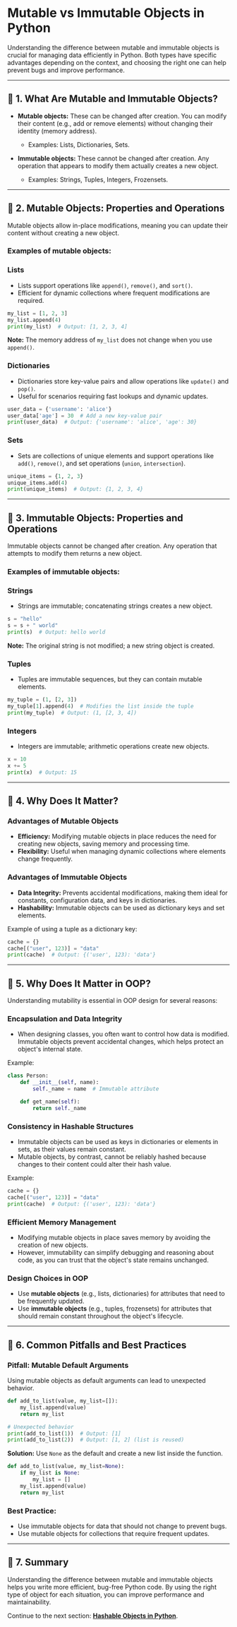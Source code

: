 # Mutable vs Immutable Objects in Python

Understanding the difference between mutable and immutable objects is crucial for managing data efficiently in Python. Both types have specific advantages depending on the context, and choosing the right one can help prevent bugs and improve performance.

---

## 🔹 **1. What Are Mutable and Immutable Objects?**

- **Mutable objects:** These can be changed after creation. You can modify their content (e.g., add or remove elements) without changing their identity (memory address).
  - Examples: Lists, Dictionaries, Sets.

- **Immutable objects:** These cannot be changed after creation. Any operation that appears to modify them actually creates a new object.
  - Examples: Strings, Tuples, Integers, Frozensets.

---

## 🔹 **2. Mutable Objects: Properties and Operations**
Mutable objects allow in-place modifications, meaning you can update their content without creating a new object.

### **Examples of mutable objects:**

### **Lists**
- Lists support operations like `append()`, `remove()`, and `sort()`.
- Efficient for dynamic collections where frequent modifications are required.

```python
my_list = [1, 2, 3]
my_list.append(4)
print(my_list)  # Output: [1, 2, 3, 4]
```

**Note:** The memory address of `my_list` does not change when you use `append()`.

### **Dictionaries**
- Dictionaries store key-value pairs and allow operations like `update()` and `pop()`.
- Useful for scenarios requiring fast lookups and dynamic updates.

```python
user_data = {'username': 'alice'}
user_data['age'] = 30  # Add a new key-value pair
print(user_data)  # Output: {'username': 'alice', 'age': 30}
```

### **Sets**
- Sets are collections of unique elements and support operations like `add()`, `remove()`, and set operations (`union`, `intersection`).

```python
unique_items = {1, 2, 3}
unique_items.add(4)
print(unique_items)  # Output: {1, 2, 3, 4}
```

---

## 🔹 **3. Immutable Objects: Properties and Operations**
Immutable objects cannot be changed after creation. Any operation that attempts to modify them returns a new object.

### **Examples of immutable objects:**

### **Strings**
- Strings are immutable; concatenating strings creates a new object.

```python
s = "hello"
s = s + " world"
print(s)  # Output: hello world
```

**Note:** The original string is not modified; a new string object is created.

### **Tuples**
- Tuples are immutable sequences, but they can contain mutable elements.

```python
my_tuple = (1, [2, 3])
my_tuple[1].append(4)  # Modifies the list inside the tuple
print(my_tuple)  # Output: (1, [2, 3, 4])
```

### **Integers**
- Integers are immutable; arithmetic operations create new objects.

```python
x = 10
x += 5
print(x)  # Output: 15
```

---

## 🔹 **4. Why Does It Matter?**

### **Advantages of Mutable Objects**
- **Efficiency:** Modifying mutable objects in place reduces the need for creating new objects, saving memory and processing time.
- **Flexibility:** Useful when managing dynamic collections where elements change frequently.

### **Advantages of Immutable Objects**
- **Data Integrity:** Prevents accidental modifications, making them ideal for constants, configuration data, and keys in dictionaries.
- **Hashability:** Immutable objects can be used as dictionary keys and set elements.

Example of using a tuple as a dictionary key:
```python
cache = {}
cache[("user", 123)] = "data"
print(cache)  # Output: {('user', 123): 'data'}
```

---
## 🔹 **5. Why Does It Matter in OOP?**
Understanding mutability is essential in OOP design for several reasons:

### **Encapsulation and Data Integrity**
- When designing classes, you often want to control how data is modified. Immutable objects prevent accidental changes, which helps protect an object's internal state.

Example:
```python
class Person:
    def __init__(self, name):
        self._name = name  # Immutable attribute

    def get_name(self):
        return self._name
```

### **Consistency in Hashable Structures**
- Immutable objects can be used as keys in dictionaries or elements in sets, as their values remain constant.
- Mutable objects, by contrast, cannot be reliably hashed because changes to their content could alter their hash value.

Example:
```python
cache = {}
cache[("user", 123)] = "data"
print(cache)  # Output: {('user', 123): 'data'}
```

### **Efficient Memory Management**
- Modifying mutable objects in place saves memory by avoiding the creation of new objects.
- However, immutability can simplify debugging and reasoning about code, as you can trust that the object's state remains unchanged.

### **Design Choices in OOP**
- Use **mutable objects** (e.g., lists, dictionaries) for attributes that need to be frequently updated.
- Use **immutable objects** (e.g., tuples, frozensets) for attributes that should remain constant throughout the object's lifecycle.

---

## 🔹 **6. Common Pitfalls and Best Practices**

### **Pitfall: Mutable Default Arguments**
Using mutable objects as default arguments can lead to unexpected behavior.
```python
def add_to_list(value, my_list=[]):
    my_list.append(value)
    return my_list

# Unexpected behavior
print(add_to_list(1))  # Output: [1]
print(add_to_list(2))  # Output: [1, 2] (list is reused)
```

**Solution:** Use `None` as the default and create a new list inside the function.
```python
def add_to_list(value, my_list=None):
    if my_list is None:
        my_list = []
    my_list.append(value)
    return my_list
```

### **Best Practice:**
- Use immutable objects for data that should not change to prevent bugs.
- Use mutable objects for collections that require frequent updates.

---

## 🔹 **7. Summary**
Understanding the difference between mutable and immutable objects helps you write more efficient, bug-free Python code. By using the right type of object for each situation, you can improve performance and maintainability.

Continue to the next section: **[Hashable Objects in Python](hashable-objects-in-python.md)**.
